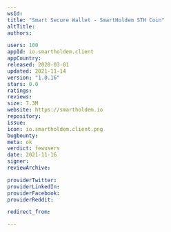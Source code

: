 ```yaml
---
wsId: 
title: "Smart Secure Wallet - SmartHoldem STH Coin"
altTitle: 
authors:

users: 100
appId: io.smartholdem.client
appCountry: 
released: 2020-03-01
updated: 2021-11-14
version: "1.0.16"
stars: 0.0
ratings: 
reviews: 
size: 7.3M
website: https://smartholdem.io
repository: 
issue: 
icon: io.smartholdem.client.png
bugbounty: 
meta: ok
verdict: fewusers
date: 2021-11-16
signer: 
reviewArchive:

providerTwitter: 
providerLinkedIn: 
providerFacebook: 
providerReddit: 

redirect_from:

---
```


